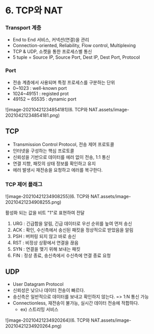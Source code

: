 # 6. TCP와 NAT

### Transport 계층

- End to End 서비스, 커넥션(연결)을 관리
- Connection-oriented, Reliability, Flow control, Multiplexing
- TCP & UDP, 소켓을 통한 프로세스별 통신
- 5 tuple = Source IP, Source Port, Dest IP, Dest Port, Protocol

### Port

- 전송 계층에서 사용되며 특정 프로세스를 구분하는 단위
- 0~1023 : well-known port
- 1024~49151 : registed prot
- 49152 ~ 65535 : dynamic port

![image-20210421234854181](6. TCP와 NAT.assets/image-20210421234854181.png)

## TCP

- Transmission Control Protocol, 전송 제어 프로토콜
- 인터넷을 구성하는 핵심 프로토콜
- 신뢰성을 기반으로 데이터를 에러 없이 전송, 1:1 통신
- 연결 지향, 패킷의 상태 정보를 확인하고 유지
- 에러 발생시 재전송을 요청하고 에러를 복구한다.

### TCP 제어 플래그

![image-20210421234908255](6. TCP와 NAT.assets/image-20210421234908255.png)

활성화 되는 값을 비트 "1"로 표현하여 전달

1. URG : 긴급함을 알림, 긴급 데이터로 우선 순위를 높여 먼저 송신
2.  ACK : 확인, 수신측에서 송신된 패킷을 정상적으로 받았음을 알림
3. PSH : 버퍼링 되지 않고 바로 송신
4. RST : 비정상 상황에서 연결을 끊음
5. SYN : 연결을 맺기 위해 보내는 패킷
6. FIN : 정상 종료, 송신측에서 수신측에 연결 종료 요청



## UDP

- User Datagram Protocol
- 신뢰성은 낮으나 데이터 전송이 빠르다.
- 송신측은 일반적으로 데이터를 보내고 확인하지 않는다. => 1:N 통신 가능
- Connectionless, 재전송이 불가능, 실시간 데이터 전송에 적합하다.
  - ex) 스트리밍 서비스

![image-20210421234920264](6. TCP와 NAT.assets/image-20210421234920264.png)